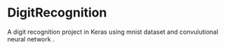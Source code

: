 # DigitRecognition
A digit recognition project in Keras using mnist dataset and convulutional neural network . 
